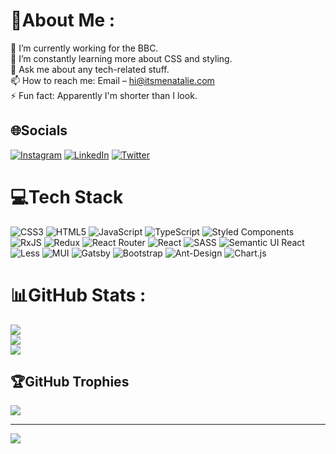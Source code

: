 # 💫About Me :
🔭 I’m currently working for the BBC.<br/>
🌱 I’m constantly learning more about CSS and styling.<br/>
💬 Ask me about any tech-related stuff.<br/>
📫 How to reach me: Email – hi@itsmenatalie.com<br/>
⚡ Fun fact: Apparently I'm shorter than I look.<br/>

## 🌐Socials
[![Instagram](https://img.shields.io/badge/Instagram-%23E4405F.svg?logo=Instagram&logoColor=white)](https://instagram.com/ItsMeNatalie__) [![LinkedIn](https://img.shields.io/badge/LinkedIn-%230077B5.svg?logo=linkedin&logoColor=white)](https://linkedin.com/in/itsmenatalie) [![Twitter](https://img.shields.io/badge/Twitter-%231DA1F2.svg?logo=Twitter&logoColor=white)](https://twitter.com/ItsMeNatalie___) 

# 💻Tech Stack
![CSS3](https://img.shields.io/badge/css3-%231572B6.svg?style=flat-square&logo=css3&logoColor=white) ![HTML5](https://img.shields.io/badge/html5-%23E34F26.svg?style=flat-square&logo=html5&logoColor=white) ![JavaScript](https://img.shields.io/badge/javascript-%23323330.svg?style=flat-square&logo=javascript&logoColor=%23F7DF1E) ![TypeScript](https://img.shields.io/badge/typescript-%23007ACC.svg?style=flat-square&logo=typescript&logoColor=white) ![Styled Components](https://img.shields.io/badge/styled--components-DB7093?style=flat-square&logo=styled-components&logoColor=white) ![RxJS](https://img.shields.io/badge/rxjs-%23B7178C.svg?style=flat-square&logo=reactivex&logoColor=white) ![Redux](https://img.shields.io/badge/redux-%23593d88.svg?style=flat-square&logo=redux&logoColor=white) ![React Router](https://img.shields.io/badge/React_Router-CA4245?style=flat-square&logo=react-router&logoColor=white) ![React](https://img.shields.io/badge/react-%2320232a.svg?style=flat-square&logo=react&logoColor=%2361DAFB) ![SASS](https://img.shields.io/badge/SASS-hotpink.svg?style=flat-square&logo=SASS&logoColor=white) ![Semantic UI React](https://img.shields.io/badge/Semantic%20UI%20React-%2335BDB2.svg?style=flat-square&logo=SemanticUIReact&logoColor=white) ![Less](https://img.shields.io/badge/less-2B4C80?style=flat-square&logo=less&logoColor=white) ![MUI](https://img.shields.io/badge/MUI-%230081CB.svg?style=flat-square&logo=material-ui&logoColor=white) ![Gatsby](https://img.shields.io/badge/Gatsby-%23663399.svg?style=flat-square&logo=gatsby&logoColor=white) ![Bootstrap](https://img.shields.io/badge/bootstrap-%23563D7C.svg?style=flat-square&logo=bootstrap&logoColor=white) ![Ant-Design](https://img.shields.io/badge/-AntDesign-%230170FE?style=flat-square&logo=ant-design&logoColor=white) ![Chart.js](https://img.shields.io/badge/chart.js-F5788D.svg?style=flat-square&logo=chart.js&logoColor=white)
# 📊GitHub Stats :
![](https://github-readme-stats.vercel.app/api?username=CodeMeNatalie&theme=material-palenight&hide_border=true&include_all_commits=true&count_private=true)<br/>
![](https://github-readme-streak-stats.herokuapp.com/?user=CodeMeNatalie&theme=material-palenight&hide_border=true)<br/>
![](https://github-readme-stats.vercel.app/api/top-langs/?username=CodeMeNatalie&theme=material-palenight&hide_border=true&include_all_commits=true&count_private=true&layout=compact)

## 🏆GitHub Trophies
![](https://github-profile-trophy.vercel.app/?username=CodeMeNatalie&theme=flat&no-frame=false&no-bg=false&margin-w=4)

---
[![](https://visitcount.itsvg.in/api?id=CodeMeNatalie&icon=4&color=9)](https://visitcount.itsvg.in)

